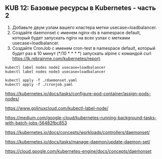 ## KUB 12: Базовые ресурсы в Kubernetes - часть 2

1. Добавьте двум узлам вашего кластера метки usecase=loadbalancer.
2. Создайте daemonset с именем nginx-ds в namespace default, который будет запускать nginx на всех узлах с метками usecase=loadbalancer.
3. Создайте CronJob с именем cron-test в namespace default, который будет раз в 10 минут (*/10 * * * *) запускать alpine с командой curl https://lk.rebrainme.com/kubernetes/report.

```
kubectl label nodes node2 usecase=loadbalancer
kubectl label nodes node3 usecase=loadbalancer

kubectl apply -f ./daemonset.yaml
kubectl apply -f ./cronjob.yaml

```

https://kubernetes.io/docs/tasks/configure-pod-container/assign-pods-nodes/

https://www.golinuxcloud.com/kubectl-label-node/

https://medium.com/google-cloud/kubernetes-running-background-tasks-with-batch-jobs-56482fbc853

https://kubernetes.io/docs/concepts/workloads/controllers/daemonset/

https://kubernetes.io/docs/tasks/manage-daemon/update-daemon-set/

https://cloud.google.com/kubernetes-engine/docs/concepts/daemonset

